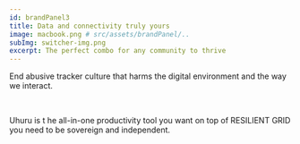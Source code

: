 ```yaml
---
id: brandPanel3
title: Data and connectivity truly yours
image: macbook.png # src/assets/brandPanel/..
subImg: switcher-img.png
excerpt: The perfect combo for any community to thrive
---
```


End abusive tracker culture that harms the digital environment and the way we interact. 

<br />

Uhuru is t he all-in-one productivity tool you want on top of RESILIENT GRID you need to be sovereign and independent.

